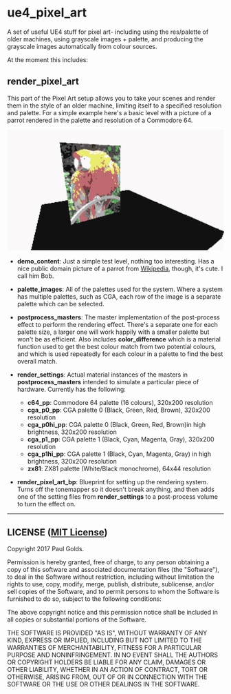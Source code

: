 # ue4_pixel_art
A set of useful UE4 stuff for pixel art- including using the res/palette of older machines, using grayscale images + palette, and producing the grayscale images automatically from colour sources.

At the moment this includes:

## render_pixel_art
This part of the Pixel Art setup allows you to take your scenes and render them in the style of an older machine, limiting itself to a specified resolution and palette.  For a simple example here's a basic level with a picture of a parrot rendered in the palette and resolution of a Commodore 64.

![UE4 C64 Parrot](/readme_assets/c64_parrot.png?raw=true "UE4 C64 Parrot")

* **demo_content**: Just a simple test level, nothing too interesting.  Has a nice public domain picture of a parrot from [Wikipedia](https://en.wikipedia.org/wiki/List_of_8-bit_computer_hardware_palettes#/media/File:RGB_24bits_palette_sample_image.jpg), though, it's cute.  I call him Bob.

* **palette_images**: All of the palettes used for the system.  Where a system has multiple palettes, such as CGA, each row of the image is a separate palette which can be selected.

* **postprocess_masters**: The master implementation of the post-process effect to perform the rendering effect.  There's a separate one for each palette size, a larger one will work happily with a smaller palette but won't be as efficient.  Also includes **color_difference** which is a material function used to get the best colour match from two potential colours, and which is used repeatedly for each colour in a palette to find the best overall match.

* **render_settings**: Actual material instances of the masters in **postprocess_masters** intended to simulate a particular piece of hardware.  Currently has the following:
  * **c64_pp**: Commodore 64 palette (16 colours), 320x200 resolution
  * **cga_p0_pp**: CGA palette 0 (Black, Green, Red, Brown), 320x200 resolution
  * **cga_p0hi_pp**: CGA palette 0 (Black, Green, Red, Brown)in high brightness, 320x200 resolution
  * **cga_p1_pp**: CGA palette 1 (Black, Cyan, Magenta, Gray), 320x200 resolution
  * **cga_p1hi_pp**: CGA palette 1 (Black, Cyan, Magenta, Gray) in high brightness, 320x200 resolution
  * **zx81**: ZX81 palette (White/Black monochrome), 64x44 resolution

* **render_pixel_art_bp**: Blueprint for setting up the rendering system.  Turns off the tonemapper so it doesn't break anything, and then adds one of the setting files from **render_settings** to a post-process volume to turn the effect on.


----

## LICENSE ([MIT License](https://en.wikipedia.org/wiki/MIT_License))

Copyright 2017 Paul Golds.

Permission is hereby granted, free of charge, to any person obtaining a copy of this software and associated documentation files (the "Software"), to deal in the Software without restriction, including without limitation the rights to use, copy, modify, merge, publish, distribute, sublicense, and/or sell copies of the Software, and to permit persons to whom the Software is furnished to do so, subject to the following conditions:

The above copyright notice and this permission notice shall be included in all copies or substantial portions of the Software.

THE SOFTWARE IS PROVIDED "AS IS", WITHOUT WARRANTY OF ANY KIND, EXPRESS OR IMPLIED, INCLUDING BUT NOT LIMITED TO THE WARRANTIES OF MERCHANTABILITY, FITNESS FOR A PARTICULAR PURPOSE AND NONINFRINGEMENT. IN NO EVENT SHALL THE AUTHORS OR COPYRIGHT HOLDERS BE LIABLE FOR ANY CLAIM, DAMAGES OR OTHER LIABILITY, WHETHER IN AN ACTION OF CONTRACT, TORT OR OTHERWISE, ARISING FROM, OUT OF OR IN CONNECTION WITH THE SOFTWARE OR THE USE OR OTHER DEALINGS IN THE SOFTWARE.
